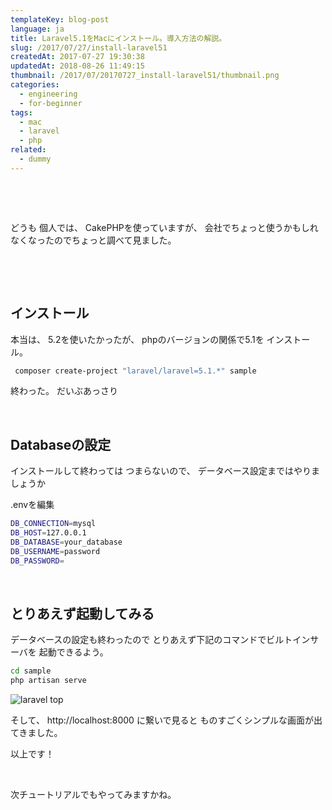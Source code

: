 ```yaml
---
templateKey: blog-post
language: ja
title: Laravel5.1をMacにインストール。導入方法の解説。
slug: /2017/07/27/install-laravel51
createdAt: 2017-07-27 19:30:38
updatedAt: 2018-08-26 11:49:15
thumbnail: /2017/07/20170727_install-laravel51/thumbnail.png
categories:
  - engineering
  - for-beginner
tags:
  - mac
  - laravel
  - php
related:
  - dummy
---
```


&nbsp;

&nbsp;

どうも
個人では、
CakePHPを使っていますが、
会社でちょっと使うかもしれなくなったのでちょっと調べて見ました。

&nbsp;

&nbsp;
<h2 class="chapter">インストール</h2>
本当は、
5.2を使いたかったが、
phpのバージョンの関係で5.1を
インストール。

```bash
 composer create-project "laravel/laravel=5.1.*" sample
```
終わった。
だいぶあっさり

<div class="after-article"></div>

&nbsp;
<h2 class="chapter">Databaseの設定</h2>
インストールして終わっては
つまらないので、
データベース設定まではやりましょうか

.envを編集
```bash
DB_CONNECTION=mysql
DB_HOST=127.0.0.1
DB_DATABASE=your_database
DB_USERNAME=password
DB_PASSWORD=

```
&nbsp;
<h2 class="chapter">とりあえず起動してみる</h2>
データベースの設定も終わったので
とりあえず下記のコマンドでビルトインサーバを
起動できるよう。

```bash
cd sample
php artisan serve

```

<img class="post-image" src="https://statics.ver-1-0.net/uploads/2017/07/20170727_install-laravel51/laravel.png" alt="laravel top"/>

そして、
http://localhost:8000
に繋いで見ると
ものすごくシンプルな画面が出てきました。

以上です！

<div class="after-article"></div>

&nbsp;

次チュートリアルでもやってみますかね。
